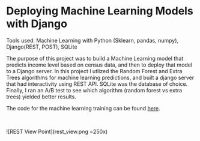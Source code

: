 # Deploying Machine Learning Models with Django
Tools used: Machine Learning with Python (Sklearn, pandas, numpy), Django(REST, POST), SQLite <br>

The purpose of this project was to build a Machine Learning model that predicts income level based on census data, and then to deploy that model to a Django server. In this project I utlized the Random Forest and Extra Trees algorithms for machine learning predictions, and built a django server that had interactivity using REST API. SQLite was the database of choice. Finally, I ran an A/B test to see which algorithm (random forest vs extra trees) yielded better results. <br>

The code for the machine learning training can be found [here](https://nbviewer.jupyter.org/github/pratsingh/ML_Django_Project/blob/main/research/ML.ipynb).

<br>

![REST View Point](rest_view.png =250x)
